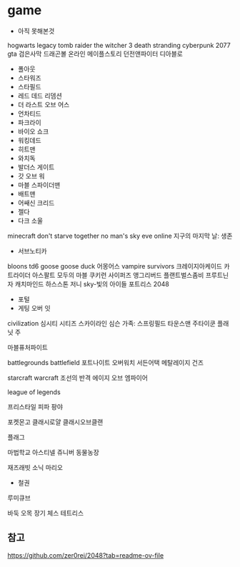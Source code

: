 # game

* 아직 못해본것

hogwarts legacy
tomb raider
the witcher 3
death stranding
cyberpunk 2077
gta
검은사막
드래곤볼 온라인
메이플스토리
던전앤파이터
디아블로
* 폴아웃
* 스타워즈
* 스타필드
* 레드 데드 리뎀션
* 더 라스트 오브 어스
* 언차티드
* 파크라이
* 바이오 쇼크
* 워킹데드
* 히트맨
* 와치독
* 발더스 게이트
* 갓 오브 워
* 마블 스파이더맨
* 배트맨
* 어쌔신 크리드
* 젤다
* 다크 소울

minecraft
don't starve together
no man's sky
eve online
지구의 마지막 날: 생존
* 서브노티카

bloons td6
goose goose duck
어몽어스
vampire survivors
크레이지아케이드
카트라이더
아스팔트
모두의 마블
쿠키런
사이퍼즈
앵그리버드
플랜트벌스좀비
프루트닌자
캐치마인드
하스스톤
저니
sky-빛의 아이들
포트리스
2048
* 포털
* 게팅 오버 잇

civilization
심시티
시티즈 스카이라인
심슨 가족: 스프링필드
타운스맨
주타이쿤
플래닛 주

마블퓨처파이트

battlegrounds
battlefield
포트나이트
오버워치
서든어택
메탈레이지
건즈

starcraft
warcraft
조선의 반격
에이지 오브 엠파이어

league of legends

프리스타일
피파
팡야

포켓몬고
클래시로얄
클래시오브클랜

플래그

마법학교 아스티넬
쥬니버 동물농장

재즈래빗
소닉
마리오

* 철권

루미큐브

바둑
오목
장기
체스
테트리스

## 참고

https://github.com/zer0rei/2048?tab=readme-ov-file
